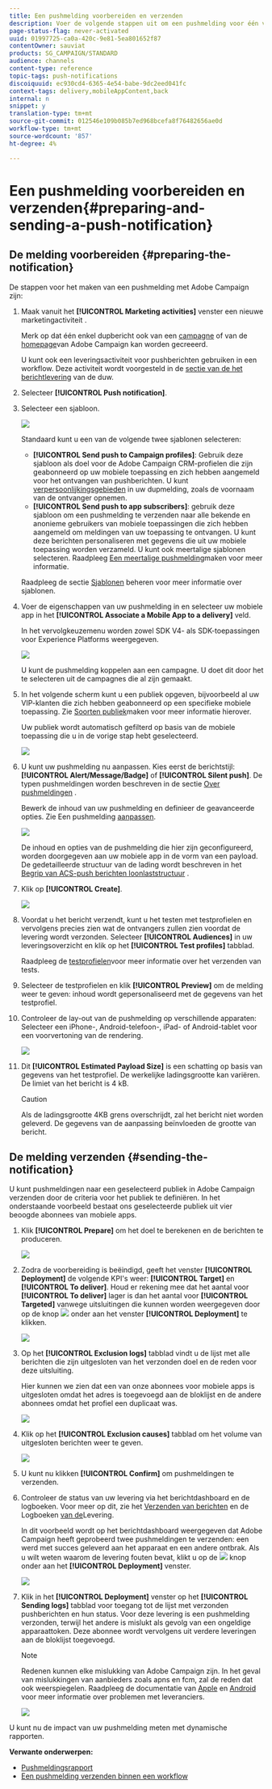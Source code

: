 ```yaml
---
title: Een pushmelding voorbereiden en verzenden
description: Voer de volgende stappen uit om een pushmelding voor één verzending te maken in Adobe Campaign.
page-status-flag: never-activated
uuid: 01997725-ca0a-420c-9e81-5ea801652f87
contentOwner: sauviat
products: SG_CAMPAIGN/STANDARD
audience: channels
content-type: reference
topic-tags: push-notifications
discoiquuid: ec930cd4-6365-4e54-babe-9dc2eed041fc
context-tags: delivery,mobileAppContent,back
internal: n
snippet: y
translation-type: tm+mt
source-git-commit: 012546e109b085b7ed968bcefa8f76482656ae0d
workflow-type: tm+mt
source-wordcount: '857'
ht-degree: 4%

---
```



# Een pushmelding voorbereiden en verzenden{#preparing-and-sending-a-push-notification}

## De melding voorbereiden {#preparing-the-notification}

De stappen voor het maken van een pushmelding met Adobe Campaign zijn:

1. Maak vanuit het **[!UICONTROL Marketing activities]** venster een nieuwe marketingactiviteit [](../../start/using/marketing-activities.md#creating-a-marketing-activity).

   Merk op dat één enkel dupbericht ook van een [campagne](../../start/using/marketing-activities.md#creating-a-marketing-activity) of van de [homepage](../../start/using/interface-description.md#home-page)van Adobe Campaign kan worden gecreeerd.

   U kunt ook een leveringsactiviteit voor pushberichten gebruiken in een workflow. Deze activiteit wordt voorgesteld in de [sectie van de het berichtlevering](../../automating/using/push-notification-delivery.md) van de duw.

1. Selecteer **[!UICONTROL Push notification]**.
1. Selecteer een sjabloon.

   ![](assets/push_notif_type.png)

   Standaard kunt u een van de volgende twee sjablonen selecteren:

   * **[!UICONTROL Send push to Campaign profiles]**: Gebruik deze sjabloon als doel voor de Adobe Campaign CRM-profielen die zijn geabonneerd op uw mobiele toepassing en zich hebben aangemeld voor het ontvangen van pushberichten. U kunt [verpersoonlijkingsgebieden](../../designing/using/personalization.md#inserting-a-personalization-field) in uw dupmelding, zoals de voornaam van de ontvanger opnemen.
   * **[!UICONTROL Send push to app subscribers]**: gebruik deze sjabloon om een pushmelding te verzenden naar alle bekende en anonieme gebruikers van mobiele toepassingen die zich hebben aangemeld om meldingen van uw toepassing te ontvangen. U kunt deze berichten personaliseren met gegevens die uit uw mobiele toepassing worden verzameld.
   U kunt ook meertalige sjablonen selecteren. Raadpleeg [Een meertalige pushmelding](../../channels/using/creating-a-multilingual-push-notification.md)maken voor meer informatie.

   Raadpleeg de sectie [Sjablonen](../../start/using/marketing-activity-templates.md) beheren voor meer informatie over sjablonen.

1. Voer de eigenschappen van uw pushmelding in en selecteer uw mobiele app in het **[!UICONTROL Associate a Mobile App to a delivery]** veld.

   In het vervolgkeuzemenu worden zowel SDK V4- als SDK-toepassingen voor Experience Platforms weergegeven.

   ![](assets/push_notif_properties.png)

   U kunt de pushmelding koppelen aan een campagne. U doet dit door het te selecteren uit de campagnes die al zijn gemaakt.

1. In het volgende scherm kunt u een publiek opgeven, bijvoorbeeld al uw VIP-klanten die zich hebben geabonneerd op een specifieke mobiele toepassing. Zie [Soorten publiek](../../audiences/using/creating-audiences.md)maken voor meer informatie hierover.

   Uw publiek wordt automatisch gefilterd op basis van de mobiele toepassing die u in de vorige stap hebt geselecteerd.

   ![](assets/push_notif_audience.png)

1. U kunt uw pushmelding nu aanpassen. Kies eerst de berichtstijl: **[!UICONTROL Alert/Message/Badge]** of **[!UICONTROL Silent push]**. De typen pushmeldingen worden beschreven in de sectie [Over pushmeldingen](../../channels/using/about-push-notifications.md) .

   Bewerk de inhoud van uw pushmelding en definieer de geavanceerde opties. Zie Een pushmelding [aanpassen](../../channels/using/customizing-a-push-notification.md).

   ![](assets/push_notif_content.png)

   De inhoud en opties van de pushmelding die hier zijn geconfigureerd, worden doorgegeven aan uw mobiele app in de vorm van een payload. De gedetailleerde structuur van de lading wordt beschreven in het [Begrip van ACS-push berichten loonlaststructuur](https://helpx.adobe.com/campaign/kb/understanding-campaign-standard-push-notifications-payload-struc.html) .

1. Klik op **[!UICONTROL Create]**.

   ![](assets/push_notif_content_2.png)

1. Voordat u het bericht verzendt, kunt u het testen met testprofielen en vervolgens precies zien wat de ontvangers zullen zien voordat de levering wordt verzonden. Selecteer **[!UICONTROL Audiences]** in uw leveringsoverzicht en klik op het **[!UICONTROL Test profiles]** tabblad.

   Raadpleeg de [testprofielen](../../sending/using/sending-proofs.md)voor meer informatie over het verzenden van tests.

1. Selecteer de testprofielen en klik **[!UICONTROL Preview]** om de melding weer te geven: inhoud wordt gepersonaliseerd met de gegevens van het testprofiel.
1. Controleer de lay-out van de pushmelding op verschillende apparaten: Selecteer een iPhone-, Android-telefoon-, iPad- of Android-tablet voor een voorvertoning van de rendering.

   ![](assets/push_notif_preview.png)

1. Dit **[!UICONTROL Estimated Payload Size]** is een schatting op basis van gegevens van het testprofiel. De werkelijke ladingsgrootte kan variëren. De limiet van het bericht is 4 kB.

   >[!CAUTION]
   >
   >Als de ladingsgrootte 4KB grens overschrijdt, zal het bericht niet worden geleverd. De gegevens van de aanpassing beïnvloeden de grootte van bericht.

## De melding verzenden {#sending-the-notification}

U kunt pushmeldingen naar een geselecteerd publiek in Adobe Campaign verzenden door de criteria voor het publiek te definiëren. In het onderstaande voorbeeld bestaat ons geselecteerde publiek uit vier beoogde abonnees van mobiele apps.

1. Klik **[!UICONTROL Prepare]** om het doel te berekenen en de berichten te produceren.

   ![](assets/push_send_1.png)

1. Zodra de voorbereiding is beëindigd, geeft het venster **[!UICONTROL Deployment]** de volgende KPI&#39;s weer: **[!UICONTROL Target]** en **[!UICONTROL To deliver]**. Houd er rekening mee dat het aantal voor **[!UICONTROL To deliver]** lager is dan het aantal voor **[!UICONTROL Targeted]** vanwege uitsluitingen die kunnen worden weergegeven door op de knop ![](assets/lp_link_properties.png) onder aan het venster **[!UICONTROL Deployment]** te klikken.

   ![](assets/push_send_2.png)

1. Op het **[!UICONTROL Exclusion logs]** tabblad vindt u de lijst met alle berichten die zijn uitgesloten van het verzonden doel en de reden voor deze uitsluiting.

   Hier kunnen we zien dat een van onze abonnees voor mobiele apps is uitgesloten omdat het adres is toegevoegd aan de bloklijst en de andere abonnees omdat het profiel een duplicaat was.

   ![](assets/push_send_5.png)

1. Klik op het **[!UICONTROL Exclusion causes]** tabblad om het volume van uitgesloten berichten weer te geven.

   ![](assets/push_send_7.png)

1. U kunt nu klikken **[!UICONTROL Confirm]** om pushmeldingen te verzenden.
1. Controleer de status van uw levering via het berichtdashboard en de logboeken. Voor meer op dit, zie het [Verzenden van berichten](../../sending/using/confirming-the-send.md) en de Logboeken [van de](../../sending/using/monitoring-a-delivery.md#delivery-logs)Levering.

   In dit voorbeeld wordt op het berichtdashboard weergegeven dat Adobe Campaign heeft geprobeerd twee pushmeldingen te verzenden: een werd met succes geleverd aan het apparaat en een andere ontbrak. Als u wilt weten waarom de levering fouten bevat, klikt u op de ![](assets/lp_link_properties.png) knop onder aan het **[!UICONTROL Deployment]** venster.

   ![](assets/push_send_4.png)

1. Klik in het **[!UICONTROL Deployment]** venster op het **[!UICONTROL Sending logs]** tabblad voor toegang tot de lijst met verzonden pushberichten en hun status. Voor deze levering is een pushmelding verzonden, terwijl het andere is mislukt als gevolg van een ongeldige apparaattoken. Deze abonnee wordt vervolgens uit verdere leveringen aan de bloklijst toegevoegd.

   >[!NOTE]
   >
   >Redenen kunnen elke mislukking van Adobe Campaign zijn. In het geval van mislukkingen van aanbieders zoals apns en fcm, zal de reden dat ook weerspiegelen. Raadpleeg de documentatie van [Apple](https://developer.apple.com/library/content/documentation/NetworkingInternet/Conceptual/RemoteNotificationsPG/CommunicatingwithAPNs.html) en [Android](https://firebase.google.com/docs/cloud-messaging/http-server-ref) voor meer informatie over problemen met leveranciers.

   ![](assets/push_send_6.png)

U kunt nu de impact van uw pushmelding meten met dynamische rapporten.

**Verwante onderwerpen:**

* [Pushmeldingsrapport](../../reporting/using/push-notification-report.md)
* [Een pushmelding verzenden binnen een workflow](../../automating/using/push-notification-delivery.md)

